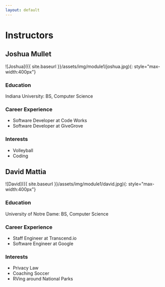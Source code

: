 ```yaml
---
layout: default
---
```


# Instructors

## Joshua Mullet

![Joshua]({{ site.baseurl }}/assets/img/module1/joshua.jpg){: style="max-width:400px"}


### Education 
Indiana University: BS, Computer Science 

### Career Experience
* Software Developer at Code Works 
* Software Developer at GiveGrove

### Interests 
* Volleyball 
* Coding 



## David Mattia

![David]({{ site.baseurl }}/assets/img/module1/david.jpg){: style="max-width:400px"}


### Education 
University of Notre Dame: BS, Computer Science

### Career Experience
* Staff Engineer at Transcend.io
* Software Engineer at Google

### Interests 
* Privacy Law
* Coaching Soccer
* RVing around National Parks
